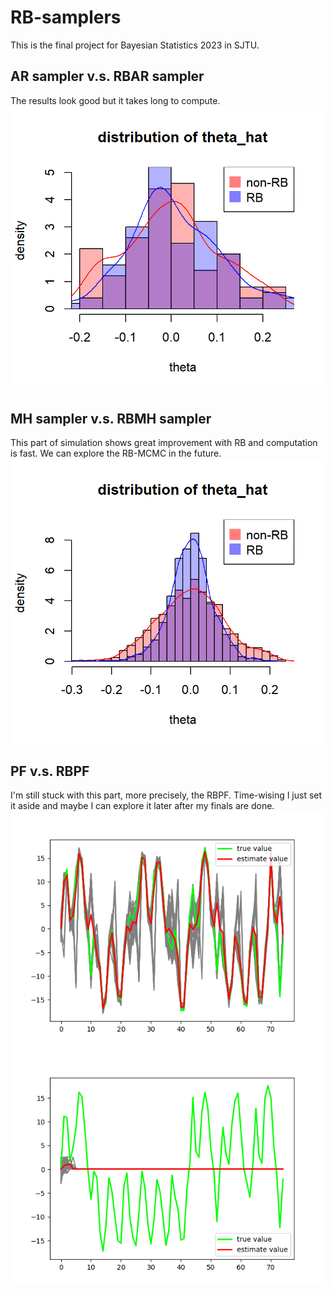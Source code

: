 # RB-samplers
This is the final project for Bayesian Statistics 2023 in SJTU.

## AR sampler v.s. RBAR sampler

The results look good but it takes long to compute.
![](./RBAR.png)

## MH sampler v.s. RBMH sampler

This part of simulation shows great improvement with RB and computation is fast. We can explore the RB-MCMC in the future.
![](./RBMH.png)

## PF v.s. RBPF

I'm still stuck with this part, more precisely, the RBPF. Time-wising I just set it aside and maybe I can explore it later after my finals are done.
![](./PF.png)
![](./RBPF.png)
